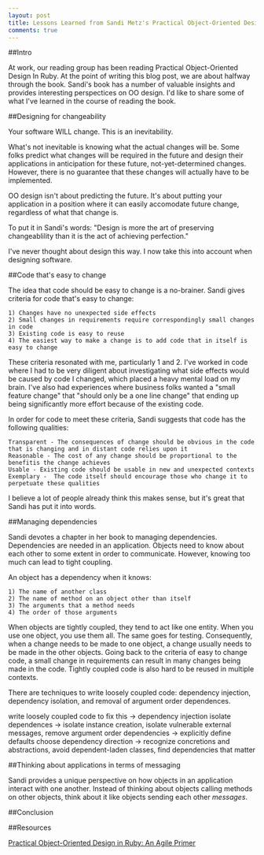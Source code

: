 ```yaml
---
layout: post
title: Lessons Learned from Sandi Metz's Practical Object-Oriented Design In Ruby
comments: true
---
```


##Intro

At work, our reading group has been reading Practical Object-Oriented Design In Ruby. At the point of writing this blog post, we are about halfway through the book. Sandi's book has a number of valuable insights and provides interesting perspectices on OO design. I'd like to share some of what I've learned in the course of reading the book.

##Designing for changeability

Your software WILL change. This is an inevitability.

What's not inevitable is knowing what the actual changes will be. Some folks predict what changes will be required in the future and design their applications in anticipation for these future, not-yet-determined changes. However, there is no guarantee that these changes will actually have to be implemented. 

OO design isn't about predicting the future. It's about putting your application in a position where it can easily accomodate future change, regardless of what that change is.

To put it in Sandi's words: "Design is more the art of preserving changeablility than it is the act of achieving perfection."

I've never thought about design this way. I now take this into account when designing software.

##Code that's easy to change

The idea that code should be easy to change is a no-brainer. Sandi gives criteria for code that's easy to change:

	1) Changes have no unexpected side effects
	2) Small changes in requirements require correspondingly small changes in code
	3) Existing code is easy to reuse
	4) The easiest way to make a change is to add code that in itself is easy to change

These criteria resonated with me, particularly 1 and 2. I've worked in code where I had to be very diligent about investigating what side effects would be caused by code I changed, which placed a heavy mental load on my brain. I've also had experiences where business folks wanted a "small feature change" that "should only be a one line change" that ending up being significantly more effort because of the existing code.

In order for code to meet these criteria, Sandi suggests that code has the following qualities:

	Transparent - The consequences of change should be obvious in the code that is changing and in distant code relies upon it
	Reasonable - The cost of any change should be proportional to the benefitis the change achieves
	Usable - Existing code should be usable in new and unexpected contexts
	Exemplary -  The code itself should encourage those who change it to perpetuate these qualities

I believe a lot of people already think this makes sense, but it's great that Sandi has put it into words.

##Managing dependencies

Sandi devotes a chapter in her book to managing dependencies. Dependencies are needed in an application. Objects need to know about each other to some extent in order to communicate. However, knowing too much can lead to tight coupling. 

An object has a dependency when it knows:

	1) The name of another class
	2) The name of method on an object other than itself
	3) The arguments that a method needs
	4) The order of those arguments

When objects are tightly coupled, they tend to act like one entity. When you use one object, you use them all. The same goes for testing. Consequently, when a change needs to be made to one object, a change usually needs to be made in the other objects. Going back to the criteria of easy to change code, a small change in requirements can result in many changes being made in the code. Tightly coupled code is also hard to be reused in multiple contexts.

There are techniques to write loosely coupled code: dependency injection, dependency isolation, and removal of argument order dependences.

write loosely coupled code to fix this -> 
	dependency injection
	isolate dependences -> isolate instance creation, isolate vulnerable external messages,
	remove argument order dependencies  -> explicitly define defaults
	choose dependency direction -> recognize concretions and abstractions, avoid dependent-laden classes, find dependencies that matter

##Thinking about applications in terms of messaging

Sandi provides a unique perspective on how objects in an application interact with one another. Instead of thinking about objects calling methods on other objects, think about it like objects sending each other <em>messages</em>.

##Conclusion


##Resources

[Practical Object-Oriented Design in Ruby: An Agile Primer](http://smile.amazon.com/Practical-Object-Oriented-Design-Ruby-Addison-Wesley/dp/0321721330/ref=sr_1_sc_1?ie=UTF8&qid=1450447653&sr=8-1-spell&keywords=practical+oo+design+in+ruby)
